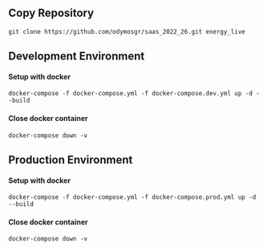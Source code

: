 ## Copy Repository

`git clone https://github.com/odymosgr/saas_2022_26.git energy_live`

## Development Environment

#### Setup with docker
`docker-compose -f docker-compose.yml -f docker-compose.dev.yml up -d --build`
#### Close docker container
`docker-compose down -v`

## Production Environment

#### Setup with docker
`docker-compose -f docker-compose.yml -f docker-compose.prod.yml up -d --build`
#### Close docker container
`docker-compose down -v`